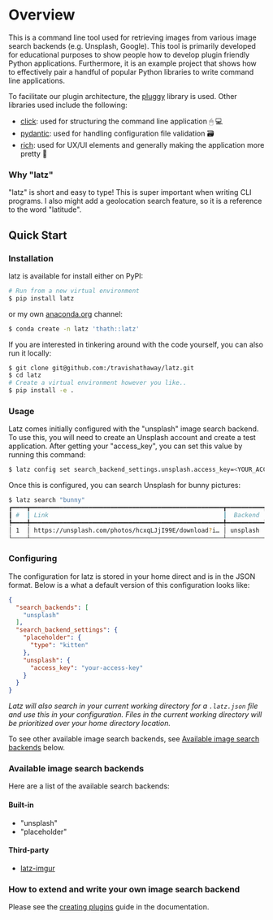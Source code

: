 # Overview

[pluggy]: https://pluggy.readthedocs.io/en/stable/
[click]: https://click.palletsprojects.com/
[pydantic]: https://docs.pydantic.dev/
[rich]: https://rich.readthedocs.io/
[anaconda.org]: https://anaconda.org
[latz-imgur]: https://github.com/travishathaway/latz-imgur
[creating-plugins]: creating-plugins

This is a command line tool used for retrieving images from various image
search backends (e.g. Unsplash, Google). This tool is primarily developed for educational purposes
to show people how to develop plugin friendly Python applications. Furthermore,
it is an example project that shows how to effectively pair a handful of
popular Python libraries to write command line applications.

To facilitate our plugin architecture, the [pluggy][pluggy] library is used.
Other libraries used include the following:

- [click][click]: used for structuring the command line application 🖱 💻
- [pydantic][pydantic]: used for handling configuration file validation 🗃
- [rich][rich]: used for UX/UI elements and generally making the application more pretty 🌈

### Why "latz"

"latz" is short and easy to type! This is super important when writing CLI programs.
I also might add a geolocation search feature, so it is a reference  to the word "latitude".

## Quick Start

### Installation

latz is available for install either on PyPI:

```bash
# Run from a new virtual environment
$ pip install latz
```

or my own [anaconda.org][anaconda.org] channel:

```bash
$ conda create -n latz 'thath::latz'
```

If you are interested in tinkering around with the code yourself, you can also
run it locally:

```bash
$ git clone git@github.com:/travishathaway/latz.git
$ cd latz
# Create a virtual environment however you like..
$ pip install -e .
```

### Usage

Latz comes initially configured with the "unsplash" image search backend. To use this,
you will need to create an Unsplash account and create a test application. After getting
your "access_key", you can set this value by running this command:

```bash
$ latz config set search_backend_settings.unsplash.access_key=<YOUR_ACCESS_KEY>
```

Once this is configured, you can search Unsplash for bunny pictures:

```bash
$ latz search "bunny"
┏━━━━┳━━━━━━━━━━━━━━━━━━━━━━━━━━━━━━━━━━━━━━━━━━━━━━━━━━━━━┳━━━━━━━━━━┓
┃ #  ┃ Link                                                ┃  Backend ┃
┡━━━━╇━━━━━━━━━━━━━━━━━━━━━━━━━━━━━━━━━━━━━━━━━━━━━━━━━━━━━╇━━━━━━━━━━┩
│ 1  │ https://unsplash.com/photos/hcxqLJjI99E/download?i… │ unsplash │
└────┴─────────────────────────────────────────────────────┴──────────┘
```

### Configuring

The configuration for latz is stored in your home direct and is in the JSON format.
Below is a what a default version of this configuration looks like:

```json
{
  "search_backends": [
    "unsplash"
  ],
  "search_backend_settings": {
    "placeholder": {
      "type": "kitten"
    },
    "unsplash": {
      "access_key": "your-access-key"
    }
  }
}
```

_Latz will also search in your current working directory for a `.latz.json` file and use this in your configuration.
Files in the current working directory will be prioritized over your home directory location._

To see other available image search backends, see [Available image search backends](#available-image-search-backends) below.

### Available image search backends

Here are a list of the available search backends:

#### Built-in

- "unsplash"
- "placeholder"

#### Third-party

- [latz-imgur][latz-imgur]

### How to extend and write your own image search backend

Please see the [creating plugins][creating-plugins] guide in the documentation.
